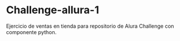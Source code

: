 # Challenge-allura-1
Ejercicio de ventas en tienda para repositorio de Alura Challenge con componente python.
